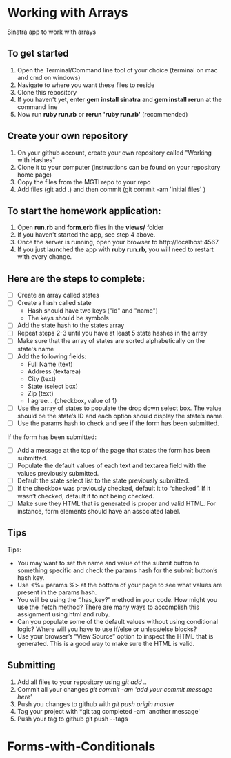# Working with Arrays
Sinatra app to work with arrays

## To get started

1. Open the Terminal/Command line tool of your choice (terminal on mac and cmd on windows)
2. Navigate to where you want these files to reside
2. Clone this repository
3. If you haven't yet, enter **gem install sinatra** and **gem install rerun** at the command line
4. Now run **ruby run.rb** or **rerun 'ruby run.rb'** (recommended)

## Create your own repository
1. On your github account, create your own repository called "Working with Hashes"
2. Clone it to your computer (instructions can be found on your repository home page)
3. Copy the files from the MGTI repo to your repo
4. Add files (git add .) and then commit (git commit -am 'initial files' )

## To start the homework application:

1. Open **run.rb** and **form.erb** files in the **views/** folder
2. If you haven't started the app, see step 4 above.
3. Once the server is running, open your browser to http://localhost:4567
4. If you just launched the app with **ruby run.rb**, you will need to restart with every change.

## Here are the steps to complete:

- [ ] Create an array called states
- [ ] Create a hash called state
  * Hash should have two keys ("id" and "name")
  * The keys should be symbols
- [ ] Add the state hash to the states array
- [ ] Repeat steps 2-3 until you have at least 5 state hashes in the array
- [ ] Make sure that the array of states are sorted alphabetically on the state's name
- [ ] Add the following fields:
  * Full Name (text)
  * Address (textarea)
  * City (text)
  * State (select box)
  * Zip (text)
  * I agree... (checkbox, value of 1)
- [ ] Use the array of states to populate the drop down select box. The value should be the state’s ID and each option should display the state’s name.
- [ ] Use the params hash to check and see if the form has been submitted.

If the form has been submitted:
- [ ] Add a message at the top of the page that states the form has been submitted.
- [ ] Populate the default values of each text and textarea field with the values previously submitted.
- [ ] Default the state select list to the state previously submitted.
- [ ] If the checkbox was previously checked, default it to “checked”. If it wasn’t checked, default it to not being checked.
- [ ] Make sure they HTML that is generated is proper and valid HTML. For instance, form elements should have an associated label.

## Tips

Tips:
- You may want to set the name and value of the submit button to something specific and check the params hash for the submit button’s hash key.
- Use <%= params %> at the bottom of your page to see what values are present in the params hash.
- You will be using the “.has_key?” method in your code. How might you use the .fetch method? There are many ways to accomplish this assignment using html and ruby.
- Can you populate some of the default values without using conditional logic? Where will you have to use if/else or unless/else blocks?
- Use your browser’s “View Source” option to inspect the HTML that is generated. This is a good way to make sure the HTML is valid.

## Submitting

1. Add all files to your repository using *git add ..*
2. Commit all your changes *git commit -am 'add your commit message here'*
3. Push you changes to github with *git push origin master*
4. Tag your project with *git tag completed -am 'another message'
5. Push your tag to github git push --tags
# Forms-with-Conditionals
